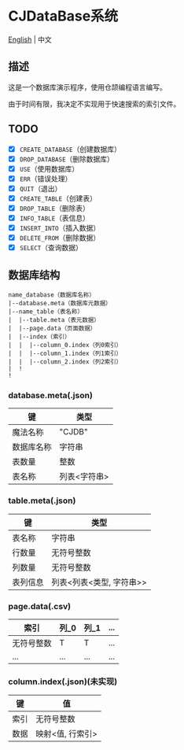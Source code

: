 # CJDataBase系统

[English](../README.md) | 中文

## 描述

这是一个数据库演示程序，使用仓颉编程语言编写。

由于时间有限，我决定不实现用于快速搜索的索引文件。

## TODO

- [x] `CREATE_DATABASE`（创建数据库）
- [x] `DROP_DATABASE`（删除数据库）
- [x] `USE`（使用数据库）
- [x] `ERR`（错误处理）
- [x] `QUIT`（退出）
- [x] `CREATE_TABLE`（创建表）
- [x] `DROP_TABLE`（删除表）
- [x] `INFO_TABLE`（表信息）
- [x] `INSERT_INTO`（插入数据）
- [x] `DELETE_FROM`（删除数据）
- [x] `SELECT`（查询数据）

## 数据库结构

```structure
name_database（数据库名称）
|--database.meta（数据库元数据）
|--name_table（表名称）
|  |--table.meta（表元数据）
|  |--page.data（页面数据）
|  |--index（索引）
|  |  |--column_0.index（列0索引）
|  |  |--column_1.index（列1索引）
|  |  |--column_2.index（列2索引）
|  !
!
```

### database.meta(.json)

| 键 | 类型 |
| --- | ----- |
| 魔法名称 | "CJDB" |
| 数据库名称 | 字符串 |
| 表数量 | 整数 |
| 表名称 | 列表\<字符串> |

### table.meta(.json)

| 键 | 类型 |
| --- | ---- |
| 表名称 | 字符串 |
| 行数量 | 无符号整数 |
| 列数量 | 无符号整数 |
| 表列信息 | 列表\<列表<类型, 字符串>> |

### page.data(.csv)

| 索引 | 列_0 | 列_1 | ... |
| ----- | -------- | -------- | --- |
| 无符号整数 | T | T | ... |
| ... | ... | ... | ... |

### column.index(.json)(未实现)

| 键 | 值 |
| --- | ----- |
| 索引 | 无符号整数 |
| 数据 | 映射<值, 行索引> |
